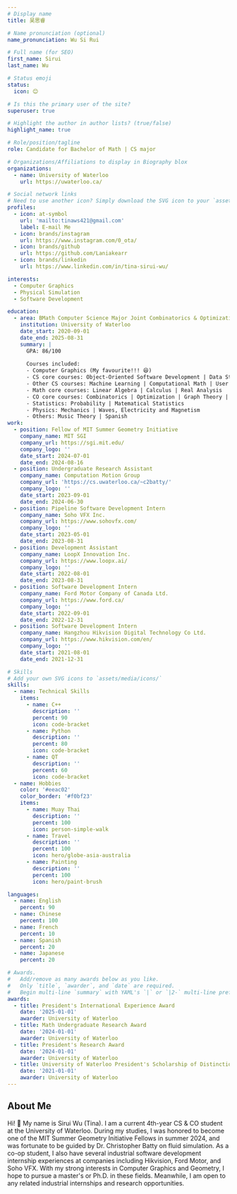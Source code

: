 ```yaml
---
# Display name
title: 吴思睿

# Name pronunciation (optional)
name_pronunciation: Wu Si Rui

# Full name (for SEO)
first_name: Sirui
last_name: Wu

# Status emoji
status:
  icon: 😊

# Is this the primary user of the site?
superuser: true

# Highlight the author in author lists? (true/false)
highlight_name: true

# Role/position/tagline
role: Candidate for Bachelor of Math | CS major

# Organizations/Affiliations to display in Biography blox
organizations:
  - name: University of Waterloo
    url: https://uwaterloo.ca/

# Social network links
# Need to use another icon? Simply download the SVG icon to your `assets/media/icons/` folder.
profiles:
  - icon: at-symbol
    url: 'mailto:tinaws421@gmail.com'
    label: E-mail Me
  - icon: brands/instagram
    url: https://www.instagram.com/0_ota/
  - icon: brands/github
    url: https://github.com/Laniakearr
  - icon: brands/linkedin
    url: https://www.linkedin.com/in/tina-sirui-wu/

interests:
  - Computer Graphics
  - Physical Simulation
  - Software Development

education:
  - area: BMath Computer Science Major Joint Combinatorics & Optimization
    institution: University of Waterloo
    date_start: 2020-09-01
    date_end: 2025-08-31
    summary: |
      GPA: 86/100
      
      Courses included:
      - Computer Graphics (My favourite!!! 😆)
      - CS core courses: Object-Oriented Software Development | Data Structures | Algorithms |  Operating Systems
      - Other CS courses: Machine Learning | Computational Math | User Interface
      - Math core courses: Linear Algebra | Calculus | Real Analysis
      - CO core courses: Combinatorics | Optimization | Graph Theory | Network Flow Theory | Groups and Rings
      - Statistics: Probability | Matematical Statistics
      - Physics: Mechanics | Waves, Electricity and Magnetism
      - Others: Music Theory | Spanish
work:
  - position: Fellow of MIT Summer Geometry Initiative
    company_name: MIT SGI
    company_url: https://sgi.mit.edu/
    company_logo: ''
    date_start: 2024-07-01
    date_end: 2024-08-16
  - position: Undergraduate Research Assistant
    company_name: Computation Motion Group
    company_url: 'https://cs.uwaterloo.ca/~c2batty/'
    company_logo: ''
    date_start: 2023-09-01
    date_end: 2024-06-30
  - position: Pipeline Software Development Intern
    company_name: Soho VFX Inc.
    company_url: https://www.sohovfx.com/
    company_logo: ''
    date_start: 2023-05-01
    date_end: 2023-08-31
  - position: Development Assistant
    company_name: LoopX Innovation Inc.
    company_url: https://www.loopx.ai/
    company_logo: ''
    date_start: 2022-08-01
    date_end: 2023-08-31
  - position: Software Development Intern
    company_name: Ford Motor Company of Canada Ltd.
    company_url: https://www.ford.ca/
    company_logo: ''
    date_start: 2022-09-01
    date_end: 2022-12-31
  - position: Software Development Intern
    company_name: Hangzhou Hikvision Digital Technology Co Ltd.
    company_url: https://www.hikvision.com/en/
    company_logo: ''
    date_start: 2021-08-01
    date_end: 2021-12-31

# Skills
# Add your own SVG icons to `assets/media/icons/`
skills:
  - name: Technical Skills
    items:
      - name: C++
        description: ''
        percent: 90
        icon: code-bracket
      - name: Python
        description: ''
        percent: 80
        icon: code-bracket
      - name: QT
        description: ''
        percent: 60
        icon: code-bracket
  - name: Hobbies
    color: '#eeac02'
    color_border: '#f0bf23'
    items:
      - name: Muay Thai
        description: ''
        percent: 100
        icon: person-simple-walk
      - name: Travel
        description: ''
        percent: 100
        icon: hero/globe-asia-australia
      - name: Painting
        description: ''
        percent: 100
        icon: hero/paint-brush

languages:
  - name: English
    percent: 90
  - name: Chinese
    percent: 100
  - name: French
    percent: 10
  - name: Spanish
    percent: 20
  - name: Japanese
    percent: 20

# Awards.
#   Add/remove as many awards below as you like.
#   Only `title`, `awarder`, and `date` are required.
#   Begin multi-line `summary` with YAML's `|` or `|2-` multi-line prefix and indent 2 spaces below.
awards:
  - title: President's International Experience Award
    date: '2025-01-01'
    awarder: University of Waterloo
  - title: Math Undergraduate Research Award
    date: '2024-01-01'
    awarder: University of Waterloo
  - title: President's Research Award
    date: '2024-01-01'
    awarder: University of Waterloo
  - title: University of Waterloo President's Scholarship of Distinction
    date: '2021-01-01'
    awarder: University of Waterloo
---
```


## About Me

Hi! :wave: My name is Sirui Wu (Tina). I am a current 4th-year CS & CO student at the University of Waterloo. During my studies, I was honored to become one of the MIT Summer Geometry Initiative Fellows in summer 2024, and was fortunate to be guided by Dr. Christopher Batty on fluid simulation. As a co-op student, I also have several industrial software development internship experiences at companies including Hikvision, Ford Motor, and Soho VFX. With my strong interests in Computer Graphics and Geometry, I hope to pursue a master's or Ph.D. in these fields. Meanwhile, I am open to any related industrial internships and research opportunities.
